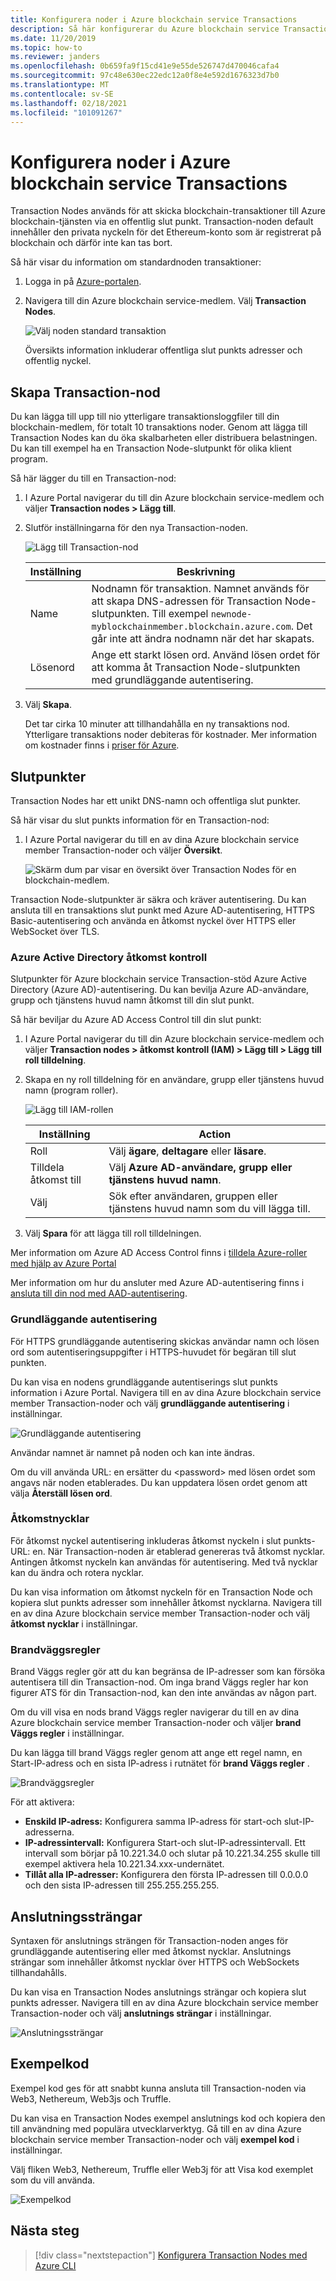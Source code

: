 ```yaml
---
title: Konfigurera noder i Azure blockchain service Transactions
description: Så här konfigurerar du Azure blockchain service Transaction Nodes
ms.date: 11/20/2019
ms.topic: how-to
ms.reviewer: janders
ms.openlocfilehash: 0b659fa9f15cd41e9e55de526747d470046cafa4
ms.sourcegitcommit: 97c48e630ec22edc12a0f8e4e592d1676323d7b0
ms.translationtype: MT
ms.contentlocale: sv-SE
ms.lasthandoff: 02/18/2021
ms.locfileid: "101091267"
---
```

# <a name="configure-azure-blockchain-service-transaction-nodes"></a>Konfigurera noder i Azure blockchain service Transactions

Transaction Nodes används för att skicka blockchain-transaktioner till Azure blockchain-tjänsten via en offentlig slut punkt. Transaction-noden default innehåller den privata nyckeln för det Ethereum-konto som är registrerat på blockchain och därför inte kan tas bort.

Så här visar du information om standardnoden transaktioner:

1. Logga in på [Azure-portalen](https://portal.azure.com).
1. Navigera till din Azure blockchain service-medlem. Välj **Transaction Nodes**.

    ![Välj noden standard transaktion](./media/configure-transaction-nodes/nodes.png)

    Översikts information inkluderar offentliga slut punkts adresser och offentlig nyckel.

## <a name="create-transaction-node"></a>Skapa Transaction-nod

Du kan lägga till upp till nio ytterligare transaktionsloggfiler till din blockchain-medlem, för totalt 10 transaktions noder. Genom att lägga till Transaction Nodes kan du öka skalbarheten eller distribuera belastningen. Du kan till exempel ha en Transaction Node-slutpunkt för olika klient program.

Så här lägger du till en Transaction-nod:

1. I Azure Portal navigerar du till din Azure blockchain service-medlem och väljer **Transaction nodes > Lägg till**.
1. Slutför inställningarna för den nya Transaction-noden.

    ![Lägg till Transaction-nod](./media/configure-transaction-nodes/add-node.png)

    | Inställning | Beskrivning |
    |---------|-------------|
    | Name | Nodnamn för transaktion. Namnet används för att skapa DNS-adressen för Transaction Node-slutpunkten. Till exempel `newnode-myblockchainmember.blockchain.azure.com`. Det går inte att ändra nodnamn när det har skapats. |
    | Lösenord | Ange ett starkt lösen ord. Använd lösen ordet för att komma åt Transaction Node-slutpunkten med grundläggande autentisering.

1. Välj **Skapa**.

    Det tar cirka 10 minuter att tillhandahålla en ny transaktions nod. Ytterligare transaktions noder debiteras för kostnader. Mer information om kostnader finns i [priser för Azure](https://aka.ms/ABSPricing).

## <a name="endpoints"></a>Slutpunkter

Transaction Nodes har ett unikt DNS-namn och offentliga slut punkter.

Så här visar du slut punkts information för en Transaction-nod:

1. I Azure Portal navigerar du till en av dina Azure blockchain service member Transaction-noder och väljer **Översikt**.

    ![Skärm dum par visar en översikt över Transaction Nodes för en blockchain-medlem.](./media/configure-transaction-nodes/endpoints.png)

Transaction Node-slutpunkter är säkra och kräver autentisering. Du kan ansluta till en transaktions slut punkt med Azure AD-autentisering, HTTPS Basic-autentisering och använda en åtkomst nyckel över HTTPS eller WebSocket över TLS.

### <a name="azure-active-directory-access-control"></a>Azure Active Directory åtkomst kontroll

Slutpunkter för Azure blockchain service Transaction-stöd Azure Active Directory (Azure AD)-autentisering. Du kan bevilja Azure AD-användare, grupp och tjänstens huvud namn åtkomst till din slut punkt.

Så här beviljar du Azure AD Access Control till din slut punkt:

1. I Azure Portal navigerar du till din Azure blockchain service-medlem och väljer **Transaction nodes > åtkomst kontroll (IAM) > Lägg till > Lägg till roll tilldelning**.
1. Skapa en ny roll tilldelning för en användare, grupp eller tjänstens huvud namn (program roller).

    ![Lägg till IAM-rollen](./media/configure-transaction-nodes/add-role.png)

    | Inställning | Action |
    |---------|-------------|
    | Roll | Välj **ägare**, **deltagare** eller **läsare**.
    | Tilldela åtkomst till | Välj **Azure AD-användare, grupp eller tjänstens huvud namn**.
    | Välj | Sök efter användaren, gruppen eller tjänstens huvud namn som du vill lägga till.

1. Välj **Spara** för att lägga till roll tilldelningen.

Mer information om Azure AD Access Control finns i [tilldela Azure-roller med hjälp av Azure Portal](../../role-based-access-control/role-assignments-portal.md)

Mer information om hur du ansluter med Azure AD-autentisering finns i [ansluta till din nod med AAD-autentisering](configure-aad.md).

### <a name="basic-authentication"></a>Grundläggande autentisering

För HTTPS grundläggande autentisering skickas användar namn och lösen ord som autentiseringsuppgifter i HTTPS-huvudet för begäran till slut punkten.

Du kan visa en nodens grundläggande autentiserings slut punkts information i Azure Portal. Navigera till en av dina Azure blockchain service member Transaction-noder och välj **grundläggande autentisering** i inställningar.

![Grundläggande autentisering](./media/configure-transaction-nodes/basic.png)

Användar namnet är namnet på noden och kan inte ändras.

Om du vill använda URL: en ersätter du \<password\> med lösen ordet som angavs när noden etablerades. Du kan uppdatera lösen ordet genom att välja **Återställ lösen ord**.

### <a name="access-keys"></a>Åtkomstnycklar

För åtkomst nyckel autentisering inkluderas åtkomst nyckeln i slut punkts-URL: en. När Transaction-noden är etablerad genereras två åtkomst nycklar. Antingen åtkomst nyckeln kan användas för autentisering. Med två nycklar kan du ändra och rotera nycklar.

Du kan visa information om åtkomst nyckeln för en Transaction Node och kopiera slut punkts adresser som innehåller åtkomst nycklarna. Navigera till en av dina Azure blockchain service member Transaction-noder och välj **åtkomst nycklar** i inställningar.

### <a name="firewall-rules"></a>Brandväggsregler

Brand Väggs regler gör att du kan begränsa de IP-adresser som kan försöka autentisera till din Transaction-nod.  Om inga brand Väggs regler har kon figurer ATS för din Transaction-nod, kan den inte användas av någon part.  

Om du vill visa en nods brand Väggs regler navigerar du till en av dina Azure blockchain service member Transaction-noder och väljer **brand Väggs regler** i inställningar.

Du kan lägga till brand Väggs regler genom att ange ett regel namn, en Start-IP-adress och en sista IP-adress i rutnätet för **brand Väggs regler** .

![Brandväggsregler](./media/configure-transaction-nodes/firewall-rules.png)

För att aktivera:

* **Enskild IP-adress:** Konfigurera samma IP-adress för start-och slut-IP-adresserna.
* **IP-adressintervall:** Konfigurera Start-och slut-IP-adressintervall. Ett intervall som börjar på 10.221.34.0 och slutar på 10.221.34.255 skulle till exempel aktivera hela 10.221.34.xxx-undernätet.
* **Tillåt alla IP-adresser:** Konfigurera den första IP-adressen till 0.0.0.0 och den sista IP-adressen till 255.255.255.255.

## <a name="connection-strings"></a>Anslutningssträngar

Syntaxen för anslutnings strängen för Transaction-noden anges för grundläggande autentisering eller med åtkomst nycklar. Anslutnings strängar som innehåller åtkomst nycklar över HTTPS och WebSockets tillhandahålls.

Du kan visa en Transaction Nodes anslutnings strängar och kopiera slut punkts adresser. Navigera till en av dina Azure blockchain service member Transaction-noder och välj **anslutnings strängar** i inställningar.

![Anslutningssträngar](./media/configure-transaction-nodes/connection-strings.png)

## <a name="sample-code"></a>Exempelkod

Exempel kod ges för att snabbt kunna ansluta till Transaction-noden via Web3, Nethereum, Web3js och Truffle.

Du kan visa en Transaction Nodes exempel anslutnings kod och kopiera den till användning med populära utvecklarverktyg. Gå till en av dina Azure blockchain service member Transaction-noder och välj **exempel kod** i inställningar.

Välj fliken Web3, Nethereum, Truffle eller Web3j för att Visa kod exemplet som du vill använda.

![Exempelkod](./media/configure-transaction-nodes/sample-code.png)

## <a name="next-steps"></a>Nästa steg

> [!div class="nextstepaction"]
> [Konfigurera Transaction Nodes med Azure CLI](manage-cli.md)
